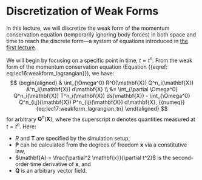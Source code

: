 # Discretization of Weak Forms

In this lecture, we will discretize the weak form of the momentum conservation equation (temporarily ignoring body forces) in both space and time to reach the discrete form—a system of equations introduced in [the first lecture](./lec1-discrete_space_time.md).

We will begin by focusing on a specific point in time, $t = t^n$. From the weak form of the momentum conservation equation (Equation {{eqref: eq:lec16:weakform_lagrangian}}), we have:
$$
\begin{aligned}
& \int_{\Omega^0} R^0(\mathbf{X}) Q^n_i(\mathbf{X}) A^n_i(\mathbf{X}) d\mathbf{X} \\
&= \int_{\partial \Omega^0} Q^n_i(\mathbf{X}) T^n_i(\mathbf{X}) ds(\mathbf{X}) - \int_{\Omega^0} Q^n_{i,j}(\mathbf{X}) P^n_{ij}(\mathbf{X}) d\mathbf{X},
{{numeq}}{eq:lec17:weakform_lagrangian_tn}
\end{aligned}
$$
for arbitrary $\mathbf{Q}^n(\mathbf{X})$, where the superscript $n$ denotes quantities measured at $t = t^n$. Here:
- $R$ and $\mathbf{T}$ are specified by the simulation setup,
- $\mathbf{P}$ can be calculated from the degrees of freedom $\mathbf{x}$ via a constitutive law,
- $\mathbf{A} = \frac{\partial^2 \mathbf{x}}{\partial t^2}$ is the second-order time derivative of $\mathbf{x}$, and
- $\mathbf{Q}$ is an arbitrary vector field.
